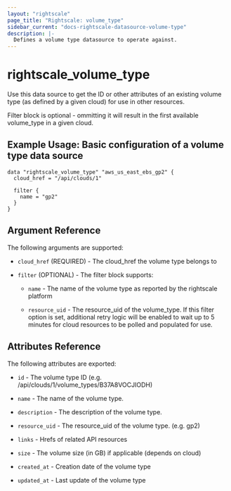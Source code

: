 ```yaml
---
layout: "rightscale"
page_title: "Rightscale: volume_type"
sidebar_current: "docs-rightscale-datasource-volume-type"
description: |-
  Defines a volume type datasource to operate against.
---
```


# rightscale_volume_type

Use this data source to get the ID or other attributes of an existing volume type (as defined by a given cloud) for use in other resources.

Filter block is optional - ommitting it will result in the first available volume_type in a given cloud.

## Example Usage: Basic configuration of a volume type data source

```hcl
data "rightscale_volume_type" "aws_us_east_ebs_gp2" {
  cloud_href = "/api/clouds/1"

  filter {
    name = "gp2"
  }
}

```

## Argument Reference

The following arguments are supported:

* `cloud_href` (REQUIRED) - The cloud_href the volume type belongs to

* `filter` (OPTIONAL) - The filter block supports:

  * `name` - The name of the volume type as reported by the rightscale platform

  * `resource_uid` - The resource_uid of the volume_type.  If this filter option is set, additional retry logic will be enabled to wait up to 5 minutes for cloud resources to be polled and populated for use.

## Attributes Reference

The following attributes are exported:

* `id` - The volume type ID (e.g. /api/clouds/1/volume_types/B37A8VOCJIODH)

* `name` - The name of the volume type.

* `description` - The description of the volume type.

* `resource_uid` - The resource_uid of the volume type. (e.g. gp2)

* `links` - Hrefs of related API resources

* `size` - The volume size (in GB) if applicable (depends on cloud)

* `created_at` - Creation date of the volume type

* `updated_at` - Last update of the volume type
